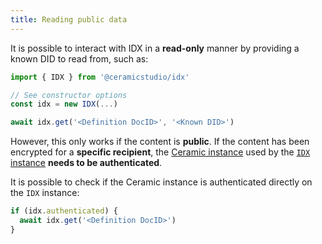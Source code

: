 ```yaml
---
title: Reading public data
---
```


It is possible to interact with IDX in a **read-only** manner by providing a known DID to read from, such as:

```ts
import { IDX } from '@ceramicstudio/idx'

// See constructor options
const idx = new IDX(...)

await idx.get('<Definition DocID>', '<Known DID>')
```

However, this only works if the content is **public**. If the content has been encrypted for a **specific recipient**, the [Ceramic instance](libs-types.md#ceramicapi) used by the [`IDX` instance](libs-idx.md#idx-class) **needs to be authenticated**.

It is possible to check if the Ceramic instance is authenticated directly on the `IDX` instance:

```ts
if (idx.authenticated) {
  await idx.get('<Definition DocID>')
}
```
